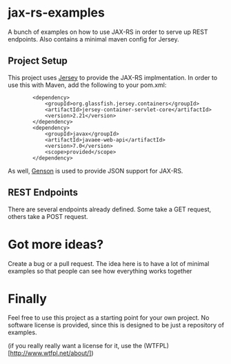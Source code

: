 # jax-rs-examples
A bunch of examples on how to use JAX-RS in order to serve up REST endpoints.  Also contains a minimal maven config for Jersey.

## Project Setup
This project uses [Jersey](https://jersey.java.net) to provide the JAX-RS implmentation.  In order to use this with Maven, add the following to your pom.xml:

```
        <dependency>
            <groupId>org.glassfish.jersey.containers</groupId>
            <artifactId>jersey-container-servlet-core</artifactId>
            <version>2.21</version>
        </dependency>
        <dependency>
            <groupId>javax</groupId>
            <artifactId>javaee-web-api</artifactId>
            <version>7.0</version>
            <scope>provided</scope>
        </dependency>
```

As well, [Genson](http://owlike.github.io/genson/) is used to provide JSON support for JAX-RS.

## REST Endpoints
There are several endpoints already defined.  Some take a GET request, others take a POST request.  

# Got more ideas?
Create a bug or a pull request.  The idea here is to have a lot of minimal examples so that people can see how everything works together

# Finally
Feel free to use this project as a starting point for your own project.  No software license is provided, since this is designed to be just a repository of examples.

(if you really really want a license for it, use the (WTFPL)[http://www.wtfpl.net/about/])
